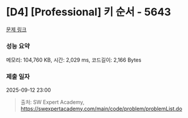 # [D4] [Professional] 키 순서 - 5643 

[문제 링크](https://swexpertacademy.com/main/code/problem/problemDetail.do?contestProbId=AWXQsLWKd5cDFAUo) 

### 성능 요약

메모리: 104,760 KB, 시간: 2,029 ms, 코드길이: 2,166 Bytes

### 제출 일자

2025-09-12 23:00



> 출처: SW Expert Academy, https://swexpertacademy.com/main/code/problem/problemList.do